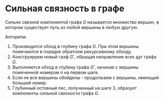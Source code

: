 # Сильная связность в графе

Сильно связной компонентой графа $G$ называется множество вершин, в котором существует путь из любой вершины в любую другую.

Алгоритм:

1. Производится обход в глубину графа $G$. При этом вершины помечаются в порядке обратном рекурсивному обходу.
2. Конструируем новый граф $G'$, обращая направление всех дуг графа $G$.
3. Выполняется обход в глубину графа $G'$, начиная с вершины помеченной номером $n$ на первом шаге.
4. Если не все вершины обойдены - продолжаем с вершины, имеющий больший номер.
5. Глубинный остовный лес, полученный на шаге 3, образует компоненты сильной связности графа $G$.
